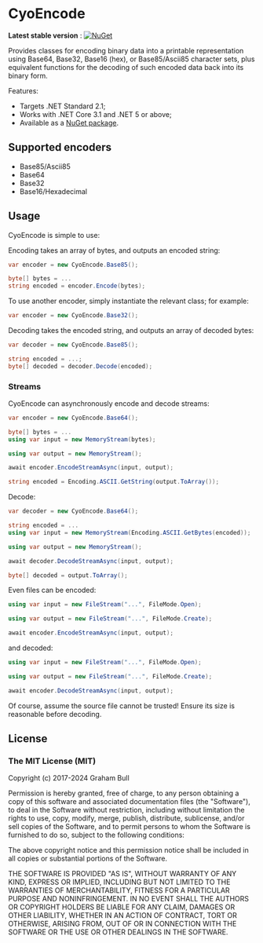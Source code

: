 # CyoEncode

__Latest stable version__ : [![NuGet](https://img.shields.io/nuget/v/CyoEncode.svg)](https://www.nuget.org/packages/CyoEncode/)

Provides classes for encoding binary data into a printable representation using Base64, Base32, Base16 (hex), or Base85/Ascii85 character sets, plus equivalent functions for the decoding of such encoded data back into its binary form.

Features:
- Targets .NET Standard 2.1;
- Works with .NET Core 3.1 and .NET 5 or above;
- Available as a [NuGet package](https://www.nuget.org/packages/CyoEncode).

## Supported encoders

- Base85/Ascii85
- Base64
- Base32
- Base16/Hexadecimal

## Usage

CyoEncode is simple to use:

Encoding takes an array of bytes, and outputs an encoded string:

```csharp
var encoder = new CyoEncode.Base85();

byte[] bytes = ...
string encoded = encoder.Encode(bytes);
```

To use another encoder, simply instantiate the relevant class; for example:

```csharp
var encoder = new CyoEncode.Base32();
```

Decoding takes the encoded string, and outputs an array of decoded bytes:

```csharp
var decoder = new CyoEncode.Base85();

string encoded = ...;
byte[] decoded = decoder.Decode(encoded);
```

### Streams

CyoEncode can asynchronously encode and decode streams:

```csharp
var encoder = new CyoEncode.Base64();

byte[] bytes = ...
using var input = new MemoryStream(bytes);

using var output = new MemoryStream();

await encoder.EncodeStreamAsync(input, output);

string encoded = Encoding.ASCII.GetString(output.ToArray());
```

Decode:

```csharp
var decoder = new CyoEncode.Base64();

string encoded = ...
using var input = new MemoryStream(Encoding.ASCII.GetBytes(encoded));

using var output = new MemoryStream();

await decoder.DecodeStreamAsync(input, output);

byte[] decoded = output.ToArray();
```

Even files can be encoded:

```csharp
using var input = new FileStream("...", FileMode.Open);

using var output = new FileStream("...", FileMode.Create);

await encoder.EncodeStreamAsync(input, output);
```

and decoded:

```csharp
using var input = new FileStream("...", FileMode.Open);

using var output = new FileStream("...", FileMode.Create);

await encoder.DecodeStreamAsync(input, output);
```

Of course, assume the source file cannot be trusted! Ensure its size is reasonable before decoding.

## License

### The MIT License (MIT)

Copyright (c) 2017-2024 Graham Bull

Permission is hereby granted, free of charge, to any person obtaining a copy
of this software and associated documentation files (the "Software"), to deal
in the Software without restriction, including without limitation the rights
to use, copy, modify, merge, publish, distribute, sublicense, and/or sell
copies of the Software, and to permit persons to whom the Software is
furnished to do so, subject to the following conditions:

The above copyright notice and this permission notice shall be included in all
copies or substantial portions of the Software.

THE SOFTWARE IS PROVIDED "AS IS", WITHOUT WARRANTY OF ANY KIND, EXPRESS OR
IMPLIED, INCLUDING BUT NOT LIMITED TO THE WARRANTIES OF MERCHANTABILITY,
FITNESS FOR A PARTICULAR PURPOSE AND NONINFRINGEMENT. IN NO EVENT SHALL THE
AUTHORS OR COPYRIGHT HOLDERS BE LIABLE FOR ANY CLAIM, DAMAGES OR OTHER
LIABILITY, WHETHER IN AN ACTION OF CONTRACT, TORT OR OTHERWISE, ARISING FROM,
OUT OF OR IN CONNECTION WITH THE SOFTWARE OR THE USE OR OTHER DEALINGS IN THE
SOFTWARE.

